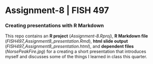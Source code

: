 # Assignment-8 | FISH 497

### Creating presentations with R Markdown

This repo contains an **R project** (*Assignment-8.Rproj*), **R Markdown file** (*FISH497_Assignment8_presentation.Rmd*), **html slide output** (*FISH497_Assignment8_presentation.html*), and **dependent files** (*NorsePeakFire.jpg*) for a creating a short presentation that introduces myself and discusses some of the things I learned in class this quarter.
